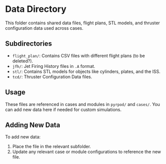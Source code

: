 # Data Directory

This folder contains shared data files, flight plans, STL models, and thruster configuration data used across cases.

## Subdirectories
- `flight_plan/`: Contains CSV files with different flight plans (to be deleted?).
- `jfh/`: Jet Firing History files in `.A` format.
- `stl/`: Contains STL models for objects like cylinders, plates, and the ISS.
- `tcd/`: Thruster Configuration Data files.

## Usage
These files are referenced in cases and modules in `pyrpod/` and `cases/`. You can add new data here if needed for custom simulations.

## Adding New Data
To add new data:
1. Place the file in the relevant subfolder.
2. Update any relevant case or module configurations to reference the new file.